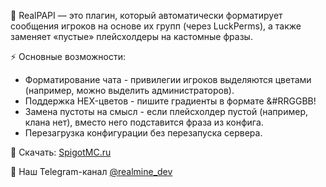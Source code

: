 📜 RealPAPI — это плагин, который автоматически форматирует сообщения игроков на основе их групп (через LuckPerms), а также заменяет «пустые» плейсхолдеры на кастомные фразы.

⚡ Основные возможности:
- Форматирование чата - привилегии игроков выделяются цветами (например, можно выделить администраторов).
- Поддержка HEX-цветов - пишите градиенты в формате &#RRGGBB!
- Замена пустоты на смысл - если плейсхолдер пустой (например, клана нет), вместо него подставится фраза из конфига.
- Перезагрузка конфигурации без перезапуска сервера.

🔗 Скачать: [SpigotMC.ru](https://spigotmc.ru/resources/realminepapi-umnye-zapolniteli.3208/)

🚀 Наш Telegram-канал [@realmine_dev](https://t.me/realmine_dev)
